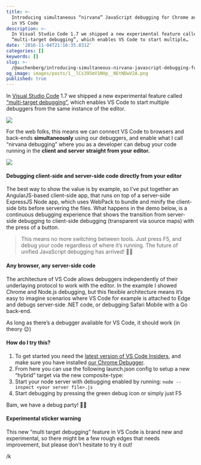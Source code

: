 ```yaml
---
title: >-
  Introducing simultaneous “nirvana” JavaScript debugging for Chrome and Node.js
  in VS Code
description: >-
  In Visual Studio Code 1.7 we shipped a new experimental feature called
  “multi-target debugging”, which enables VS Code to start multiple…
date: '2016-11-04T21:16:35.031Z'
categories: []
keywords: []
slug: >-
  /@auchenberg/introducing-simultaneous-nirvana-javascript-debugging-for-node-js-and-chrome-in-vs-code-d898a4011ab1
og_image: images/posts/1__lCs395mV1NHp__NEtNDwV2A.png
published: true
---
```


In [Visual Studio Code](https://code.visualstudio.com) 1.7 we shipped a new experimental feature called [“multi-target debugging”](https://code.visualstudio.com/updates/v1_7#_node-debugging), which enables VS Code to start multiple debuggers from the same instance of the editor.

![](/images/posts/1__lCs395mV1NHp__NEtNDwV2A.png)

For the web folks, this means we can connect VS Code to browsers and back-ends **simultaneously** using our debuggers, and enable what I call “nirvana debugging” where you as a developer can debug your code running in the **client and server** **straight from your editor.**

![](/images/posts/1__OTj6o__r8LelgKqRvwIm9WA.gif)

#### Debugging client-side and server-side code directly from your editor

The best way to show the value is by example, so I’ve put together an AngularJS-based client-side app, that runs on top of a server-side ExpressJS Node app, which uses WebPack to bundle and minify the client-side bits before servering the files. What happens in the demo below, is a continuous debugging experience that shows the transition from server-side debugging to client-side debugging (transparent via source maps) with the press of a button.

> This means no more switching between tools. Just press F5, and debug your code regardless of where it’s running. The future of unified JavaScript debugging has arrived! 🎉🎈

#### Any browser, any server-side code

The architecture of VS Code allows debuggers independently of their underlaying protocol to work with the editor. In the example I showed Chrome and Node.js debugging, but this flexible architecture means it’s easy to imagine scenarios where VS Code for example is attached to Edge and debugs server-side .NET code, or debugging Safari Mobile with a Go back-end.

As long as there’s a debugger available for VS Code, it should work (in theory 😉)

#### **How do I try this?**

1.  To get started you need the [latest version of VS Code Insiders](https://code.visualstudio.com/insiders), and make sure you have installed [our Chrome Debugger](https://marketplace.visualstudio.com/items?itemName=msjsdiag.debugger-for-chrome).
2.  From here you can use the following launch.json config to setup a new “hybrid” target via the new composite-type:
3.  Start your node server with debugging enabled by running: `node --inspect <your server file>.js`
4.  Start debugging by pressing the green debug icon or simply just F5

Bam, we have a debug party! 🎉🎈

#### Experimental sticker warning

This new “multi target debugging” feature in VS Code is brand new and experimental, so there might be a few rough edges that needs improvement, but please don’t hesitate to try it out!

/k
